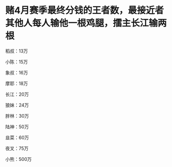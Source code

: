 # 赌4月赛季最终分钱的王者数，最接近者其他人每人输他一根鸡腿，擂主长江输两根

稻叔：13万

小陈：15万

象叔：16万

摩耶：18万

长江：20万

狼妹：24万

胖林：30万

陆神：50万

韭菜：60万

夜叉：75万

小熊：500万
